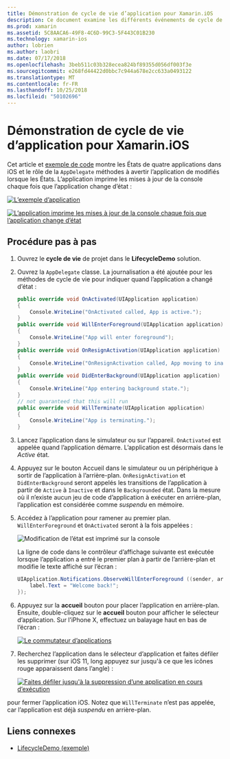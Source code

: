 ```yaml
---
title: Démonstration de cycle de vie d’application pour Xamarin.iOS
description: Ce document examine les différents événements de cycle de vie gérées par le délégué de l’application dans une application iOS, démontrer quand et comment ces événements sont gérés.
ms.prod: xamarin
ms.assetid: 5C8AACA6-49F8-4C6D-99C3-5F443C01B230
ms.technology: xamarin-ios
author: lobrien
ms.author: laobri
ms.date: 07/17/2018
ms.openlocfilehash: 3beb511c03b328ecea824bf89355d056df003f3e
ms.sourcegitcommit: e268fd44422d0bbc7c944a678e2cc633a0493122
ms.translationtype: MT
ms.contentlocale: fr-FR
ms.lasthandoff: 10/25/2018
ms.locfileid: "50102696"
---
```

# <a name="application-lifecycle-demo-for-xamarinios"></a>Démonstration de cycle de vie d’application pour Xamarin.iOS

Cet article et [exemple de code](https://developer.xamarin.com/samples/monotouch/LifecycleDemo/) montre les États de quatre applications dans iOS et le rôle de la `AppDelegate` méthodes à avertir l’application de modifiés lorsque les États. L’application imprime les mises à jour de la console chaque fois que l’application change d’état :

[![](application-lifecycle-demo-images/image3-sml.png "L’exemple d’application")](application-lifecycle-demo-images/image3.png#lightbox)

[![](application-lifecycle-demo-images/image4.png "L’application imprime les mises à jour de la console chaque fois que l’application change d’état")](application-lifecycle-demo-images/image4.png#lightbox)

## <a name="walkthrough"></a>Procédure pas à pas

1. Ouvrez le **cycle de vie** de projet dans le **LifecycleDemo** solution.
1. Ouvrez la `AppDelegate` classe. La journalisation a été ajoutée pour les méthodes de cycle de vie pour indiquer quand l’application a changé d’état :

    ```csharp
    public override void OnActivated(UIApplication application)
    {
        Console.WriteLine("OnActivated called, App is active.");
    }
    public override void WillEnterForeground(UIApplication application)
    {
        Console.WriteLine("App will enter foreground");
    }
    public override void OnResignActivation(UIApplication application)
    {
        Console.WriteLine("OnResignActivation called, App moving to inactive state.");
    }
    public override void DidEnterBackground(UIApplication application)
    {
        Console.WriteLine("App entering background state.");
    }
    // not guaranteed that this will run
    public override void WillTerminate(UIApplication application)
    {
        Console.WriteLine("App is terminating.");
    }
    ```

1. Lancez l’application dans le simulateur ou sur l’appareil. `OnActivated` est appelée quand l’application démarre. L’application est désormais dans le _Active_ état.
1. Appuyez sur le bouton Accueil dans le simulateur ou un périphérique à sortir de l’application à l’arrière-plan. `OnResignActivation` et `DidEnterBackground` seront appelés les transitions de l’application à partir de `Active` à `Inactive` et dans le `Backgrounded` état. Dans la mesure où il n’existe aucun jeu de code d’application à exécuter en arrière-plan, l’application est considérée comme _suspendu_ en mémoire.
1. Accédez à l’application pour ramener au premier plan. `WillEnterForeground` et `OnActivated` seront à la fois appelées :

    ![](application-lifecycle-demo-images/image4.png "Modification de l’état est imprimé sur la console")

    La ligne de code dans le contrôleur d’affichage suivante est exécutée lorsque l’application a entré le premier plan à partir de l’arrière-plan et modifie le texte affiché sur l’écran :

    ```csharp
    UIApplication.Notifications.ObserveWillEnterForeground ((sender, args) => {
        label.Text = "Welcome back!";
    });
    ```

1. Appuyez sur la **accueil** bouton pour placer l’application en arrière-plan. Ensuite, double-cliquez sur le **accueil** bouton pour afficher le sélecteur d’application. Sur l’iPhone X, effectuez un balayage haut en bas de l’écran :

    [![Le commutateur d’applications](application-lifecycle-demo-images/app-switcher-sml.png "au commutateur d’applications")](application-lifecycle-demo-images/app-switcher.png#lightbox)
  
1. Recherchez l’application dans le sélecteur d’application et faites défiler les supprimer (sur iOS 11, long appuyez sur jusqu'à ce que les icônes rouge apparaissent dans l’angle) :

    [![Faites défiler jusqu'à la suppression d’une application en cours d’exécution](application-lifecycle-demo-images/app-switcher-swipe-sml.png "balayez pour retirer une application en cours d’exécution")](application-lifecycle-demo-images/app-switcher-swipe.png#lightbox)

pour fermer l’application iOS. Notez que `WillTerminate` n’est pas appelée, car l’application est déjà _suspendu_ en arrière-plan.

## <a name="related-links"></a>Liens connexes

- [LifecycleDemo (exemple)](https://developer.xamarin.com/samples/monotouch/LifecycleDemo/)

